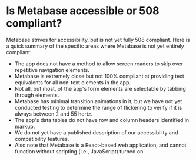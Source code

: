 # Is Metabase accessible or 508 compliant?

Metabase strives for accessibility, but is not yet fully 508 compliant. Here is a quick summary of the specific areas where Metabase is not yet entirely compliant:

- The app does not have a method to allow screen readers to skip over repetitive navigation elements.
- Metabase is extremely close but not 100% compliant at providing text equivalents for all non-text elements in the app.
- Not all, but most, of the app's form elements are selectable by tabbing through elements.
- Metabase has minimal transition animations in it, but we have not yet conducted testing to determine the range of flickering to verify if it is always between 2 and 55 hertz.
- The app's data tables do not have row and column headers identified in markup.
- We do not yet have a published description of our accessibility and compatibility features.
- Also note that Metabase is a React-based web application, and cannot function without scripting (i.e., JavaScript) turned on.

